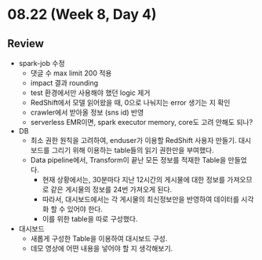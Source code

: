 # 08.22 (Week 8, Day 4)
## Review
- spark-job 수정
    - 댓글 수 max limit 200 적용
    - impact 결과 rounding
    - test 환경에서만 사용해야 했던 logic 제거
    - RedShift에서 모델 읽어왔을 때, 0으로 나눠지는 error 생기는 지 확인
    - crawler에서 받아올 정보 (sns id) 반영
    - serverless EMR이면, spark executor memory, core도 고려 안해도 되나?
- DB
    - 최소 권한 원칙을 고려하여, enduser가 이용할 RedShift 사용자 만들기. 대시보드를 그리기 위해 이용하는 table들의 읽기 권한만을 부여했다.
    - Data pipeline에서, Transform이 끝난 모든 정보를 적재한 Table을 만들었다.
        - 현재 상황에서는, 30분마다 지난 12시간의 게시물에 대한 정보를 가져오므로 같은 게시물의 정보를 24번 가져오게 된다.
        - 따라서, 대시보드에서는 각 게시물의 최신정보만을 반영하여 데이터를 시각화 할 수 있어야 한다.
        - 이를 위한 table을 따로 구성했다.
- 대시보드
    - 새롭게 구성한 Table을 이용하여 대시보드 구성.
    - 데모 영상에 어떤 내용을 넣어야 할 지 생각해보기.